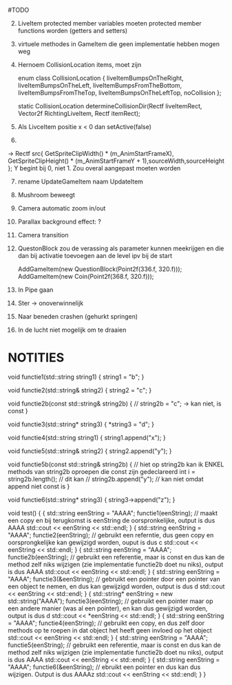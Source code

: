 #TODO

2. LiveItem protected member variables moeten protected member functions worden (getters and setters)

3. virtuele methodes in GameItem die geen implementatie hebben mogen weg

4. Hernoem CollisionLocation items, moet zijn 

	enum class CollisionLocation {
		liveItemBumpsOnTheRight,
		liveItemBumpsOnTheLeft,
		liveItemBumpsFromTheBottom,
		liveItemBumpsFromTheTop,
		liveItemBumpsOnTheLeftTop,
		noCollision
	};

	static CollisionLocation determineCollisionDir(Rectf liveItemRect, Vector2f RichtingLiveItem, Rectf itemRect);

5. Als LivceItem positie x < 0 dan setActive(false)

6. 
-> 			Rectf src{ GetSpriteClipWidth() * (m_AnimStartFrameX), GetSpriteClipHeight() * (m_AnimStartFrameY + 1),sourceWidth,sourceHeight };
	Y begint bij 0, niet 1. Zou overal aangepast moeten worden
	
7. rename UpdateGameItem naam UpdateItem

8. Mushroom beweegt

9. Camera automatic zoom in/out

10. Parallax background effect: ?

11. Camera transition

12. QuestonBlock zou de verassing als parameter kunnen meekrijgen en die dan bij activatie toevoegen aan de level ipv bij de start

	AddGameItem(new QuestionBlock(Point2f(336.f, 320.f)));
	AddGameItem(new Coin(Point2f(368.f, 320.f)));

13. In Pipe gaan

14. Ster -> onoverwinnelijk

15. Naar beneden crashen (gehurkt springen)

16. In de lucht niet mogelijk om te draaien


# NOTITIES


void functie1(std::string string1) {
	string1 = "b";
}

void functie2(std::string& string2) {
	string2 = "c";
}

void functie2b(const std::string& string2b) {
	// string2b = "c"; -> kan niet, is const
}

void functie3(std::string* string3) {
	*string3 = "d";
}

void functie4(std::string string1) {
	string1.append("x");
}

void functie5(std::string& string2) {
	string2.append("y");
}

void functie5b(const std::string& string2b) {
	// hiet op string2b kan ik ENKEL methods van string2b oproepen die const zijn gedeclareerd
	int i = string2b.length();	// dit kan
	// string2b.append("y");	// kan niet omdat append niet const is
}

void functie6(std::string* string3) {
	string3->append("z");
}

void test() {
	{
		std::string eenString = "AAAA";
		functie1(eenString);	// maakt een copy en bij terugkomst is eenString de oorspronkelijke, output is dus AAAA
		std::cout << eenString << std::endl;
	}
	{
		std::string eenString = "AAAA";
		functie2(eenString);	// gebruikt een referntie, dus geen copy en oorsprongkelijke kan gewijzigd worden, ouput is dus c
		std::cout << eenString << std::endl;
	}
	{
		std::string eenString = "AAAA";
		functie2b(eenString);	// gebruikt een referentie, maar is const en dus kan de method zelf niks wijzigen (zie implementatie functie2b doet nu niks), output is dus AAAA
		std::cout << eenString << std::endl;
	}
	{
		std::string eenString = "AAAA";
		functie3(&eenString);	// gebruikt een pointer door een pointer van een object te nemen, en dus kan gewijzigd worden, output is dus d
		std::cout << eenString << std::endl;
	}
	{
		std::string* eenString = new std::string("AAAA");
		functie3(eenString);	// gebruikt een pointer maar op een andere manier (was al een pointer), en kan dus gewijzigd worden, output is dus d
		std::cout << *eenString << std::endl;
	}
	{
		std::string eenString = "AAAA";
		functie4(eenString);	// gebruikt een copy, en dus zelf door methods op te roepen in dat object het heeft geen invloed op het object
		std::cout << eenString << std::endl;
	}
	{
		std::string eenString = "AAAA";
		functie5(eenString);	// gebruikt een referentie, maar is const en dus kan de method zelf niks wijzigen (zie implementatie functie2b doet nu niks), output is dus AAAA
		std::cout << eenString << std::endl;
	}
	{
		std::string eenString = "AAAA";
		functie6(&eenString);	// ebruikt een pointer en dus kan dus wijzigen. Output is dus AAAAz
		std::cout << eenString << std::endl;
	}
}

